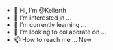 - 👋 Hi, I’m @Keilerth
- 👀 I’m interested in ...
- 🌱 I’m currently learning ...
- 💞️ I’m looking to collaborate on ...
- 📫 How to reach me ...
New 
<!---
Keilerth/Keilerth is a ✨ special ✨ repository because its `README.md` (this file) appears on your GitHub profile.
You can click the Preview link to take a look at your changes.
--->
